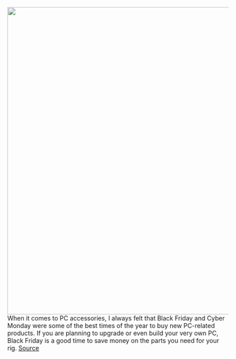 <img src='https://cdn.vox-cdn.com/thumbor/kg-px7kFeAjhEu5RjbtoB5ZdR74=/0x0:2040x1360/1200x800/filters:focal(857x517:1183x843)/cdn.vox-cdn.com/uploads/chorus_image/image/67984543/shollister_201030_42850003.0.6.jpg' width='700px' /><br/>
When it comes to PC accessories, I always felt that Black Friday and Cyber Monday were some of the best times of the year to buy new PC-related products. If you are planning to upgrade or even build your very own PC, Black Friday is a good time to save money on the parts you need for your rig.
<a href='https://www.theverge.com/21585507/black-friday-pc-accessories-headset-monitor-deals-cyber-monday'> Source <a/>